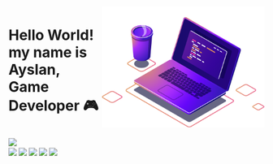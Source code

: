 <img src="https://raw.githubusercontent.com/AyslanSE/AyslanSE/main/master/img/computer-illustration.png" width="320px" align="right" alt="ayslan computer" style="max-width:100%;">
<h1> Hello World! <br> my name is Ayslan, Game Developer 🎮 </h1>
<br>
<div align="">
  <a href="https://github.com/Ayslan-gamedev">
    <img height="180em" src="https://github-readme-stats.vercel.app/api?username=Ayslan-gamedev&show_icons=true&theme=tokyonight&include_all_commits=true&count_private=true"/>
    <!-- <img height="180em" src="https://github-readme-stats.vercel.app/api/top-langs/?username=Ayslan-gamedev&layout=compact&langs_count=7&theme=tokyonight"/> -->
  </a>
</div>

<div> 
  <a href="https://www.instagram.com/ayslan_gamedev/" target="_blank"><img src="https://img.shields.io/badge/-Instagram-%23E4405F?style=for-the-badge&logo=instagram&logoColor=white" target="_blank"></a>
  <a href="" target="_blank"><img src="https://img.shields.io/badge/-LinkedIn-%230077B5?style=for-the-badge&logo=linkedin&logoColor=white" target="_blank"></a>  
  <a href="https://wa.me/5579999864117" target="_blank"><img src="https://img.shields.io/badge/WhatsApp-25D366?style=for-the-badge&logo=whatsapp&logoColor=white" target="_blank"></a> 
  <a href="https://t.me/PressStart1390" target="_blank"><img src="https://img.shields.io/badge/Telegram-2CA5E0?style=for-the-badge&logo=telegram&logoColor=white" target="_blank"></a> 
  <a href = "mailto:ayslan.gamedev@gmail.com"><img src="https://img.shields.io/badge/Gmail-D14836?style=for-the-badge&logo=gmail&logoColor=white" target="_blank"></a>
</div>
